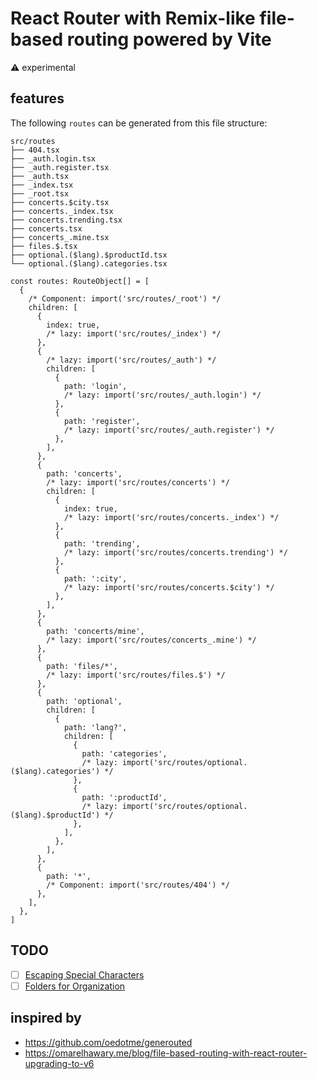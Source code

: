 # React Router with Remix-like file-based routing powered by Vite

⚠️ experimental

## features

The following `routes` can be generated from this file structure:

```
src/routes
├── 404.tsx
├── _auth.login.tsx
├── _auth.register.tsx
├── _auth.tsx
├── _index.tsx
├── _root.tsx
├── concerts.$city.tsx
├── concerts._index.tsx
├── concerts.trending.tsx
├── concerts.tsx
├── concerts_.mine.tsx
├── files.$.tsx
├── optional.($lang).$productId.tsx
└── optional.($lang).categories.tsx
```

```tsx
const routes: RouteObject[] = [
  {
    /* Component: import('src/routes/_root') */
    children: [
      {
        index: true,
        /* lazy: import('src/routes/_index') */
      },
      {
        /* lazy: import('src/routes/_auth') */
        children: [
          {
            path: 'login',
            /* lazy: import('src/routes/_auth.login') */
          },
          {
            path: 'register',
            /* lazy: import('src/routes/_auth.register') */
          },
        ],
      },
      {
        path: 'concerts',
        /* lazy: import('src/routes/concerts') */
        children: [
          {
            index: true,
            /* lazy: import('src/routes/concerts._index') */
          },
          {
            path: 'trending',
            /* lazy: import('src/routes/concerts.trending') */
          },
          {
            path: ':city',
            /* lazy: import('src/routes/concerts.$city') */
          },
        ],
      },
      {
        path: 'concerts/mine',
        /* lazy: import('src/routes/concerts_.mine') */
      },
      {
        path: 'files/*',
        /* lazy: import('src/routes/files.$') */
      },
      {
        path: 'optional',
        children: [
          {
            path: 'lang?',
            children: [
              {
                path: 'categories',
                /* lazy: import('src/routes/optional.($lang).categories') */
              },
              {
                path: ':productId',
                /* lazy: import('src/routes/optional.($lang).$productId') */
              },
            ],
          },
        ],
      },
      {
        path: '*',
        /* Component: import('src/routes/404') */
      },
    ],
  },
]
```

## TODO

- [ ] [Escaping Special Characters](https://remix.run/docs/en/main/file-conventions/routes#escaping-special-characters)
- [ ] [Folders for Organization](https://remix.run/docs/en/main/file-conventions/routes#folders-for-organization)

## inspired by

- https://github.com/oedotme/generouted
- https://omarelhawary.me/blog/file-based-routing-with-react-router-upgrading-to-v6
